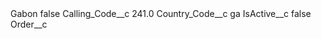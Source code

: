 <?xml version="1.0" encoding="UTF-8"?>
<CustomMetadata xmlns="http://soap.sforce.com/2006/04/metadata" xmlns:xsi="http://www.w3.org/2001/XMLSchema-instance" xmlns:xsd="http://www.w3.org/2001/XMLSchema">
    <label>Gabon</label>
    <protected>false</protected>
    <values>
        <field>Calling_Code__c</field>
        <value xsi:type="xsd:double">241.0</value>
    </values>
    <values>
        <field>Country_Code__c</field>
        <value xsi:type="xsd:string">ga</value>
    </values>
    <values>
        <field>IsActive__c</field>
        <value xsi:type="xsd:boolean">false</value>
    </values>
    <values>
        <field>Order__c</field>
        <value xsi:nil="true"/>
    </values>
</CustomMetadata>

